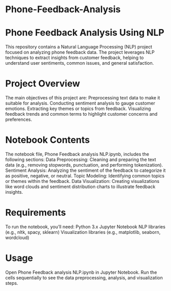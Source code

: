 # Phone-Feedback-Analysis

# Phone Feedback Analysis Using NLP
This repository contains a Natural Language Processing (NLP) project focused on analyzing phone feedback data. The project leverages NLP techniques to extract insights from customer feedback, helping to understand user sentiments, common issues, and general satisfaction.

# Project Overview
The main objectives of this project are:
Preprocessing text data to make it suitable for analysis.
Conducting sentiment analysis to gauge customer emotions.
Extracting key themes or topics from feedback.
Visualizing feedback trends and common terms to highlight customer concerns and preferences.

# Notebook Contents
The notebook file, Phone Feedback analysis NLP.ipynb, includes the following sections:
Data Preprocessing: Cleaning and preparing the text data (e.g., removing stopwords, punctuation, and performing tokenization).
Sentiment Analysis: Analyzing the sentiment of the feedback to categorize it as positive, negative, or neutral.
Topic Modeling: Identifying common topics or themes within the feedback.
Data Visualization: Creating visualizations like word clouds and sentiment distribution charts to illustrate feedback insights.

# Requirements
To run the notebook, you’ll need:
Python 3.x
Jupyter Notebook
NLP libraries (e.g., nltk, spacy, sklearn)
Visualization libraries (e.g., matplotlib, seaborn, wordcloud)

# Usage
Open Phone Feedback analysis NLP.ipynb in Jupyter Notebook.
Run the cells sequentially to see the data preprocessing, analysis, and visualization steps.
